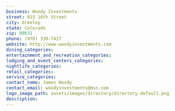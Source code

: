 ```yaml
---
business: Woody Investments
street: 815 16th Street
city: Greeley
state: Colorado
zip: 80631
phone: (970) 330-7427
website: http://www.woodyinvestments.com
dining_categories: 
entertainment_and_recreation_categories: 
lodging_and_event_centers_categories: 
nightlife_categories: 
retail_categories: 
service_categories: 
contact_name: James Woody
contact_email: woodyinvestments@msn.com
logo_image_path: assets/images/directory/directory-default.png
description: 
---
```

